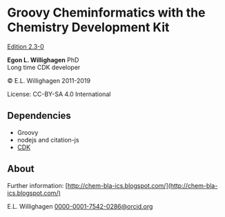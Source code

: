 # Groovy Cheminformatics with the Chemistry Development Kit

[Edition 2.3-0](https://egonw.github.io/cdkbook/)

**Egon L. Willighagen** PhD<br />
Long time CDK developer

© E.L. Willighagen 2011-2019

License: CC-BY-SA 4.0 International

## Dependencies

* Groovy
* nodejs and citation-js
* [CDK](https://cdk.github.io/)

## About

Further information: [http://chem-bla-ics.blogspot.com/](http://chem-bla-ics.blogspot.com/)

E.L. Willighagen <0000-0001-7542-0286@orcid.org>
